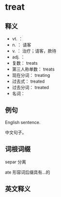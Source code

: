 # treat

## 释义

- vt. ：   
- n. ： 请客
- v. ： 治疗；请客，款待
- adj. ： 
- 复数：  treats
- 第三人称单数： treats 
- 现在分词：  treating
- 过去式：  treated
- 过去分词：  treated
- 名词：  




## 例句

English sentence.

中文句子。

## 词根词缀

separ 分离

ate 形容词后缀具有...的



## 英文释义



